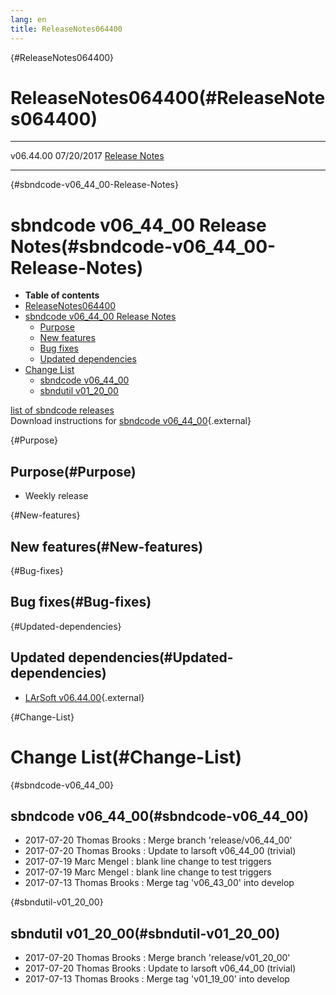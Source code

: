 ```yaml
---
lang: en
title: ReleaseNotes064400
---
```


{#ReleaseNotes064400}

ReleaseNotes064400(#ReleaseNotes064400)
========================================================

  ----------- ------------ -- -- ------------------------------------------------------
  v06.44.00   07/20/2017         [Release Notes](ReleaseNotes064400.html)
  ----------- ------------ -- -- ------------------------------------------------------

{#sbndcode-v06_44_00-Release-Notes}

sbndcode v06\_44\_00 Release Notes(#sbndcode-v06_44_00-Release-Notes)
======================================================================================

-   **Table of contents**
-   [ReleaseNotes064400](#ReleaseNotes064400)
-   [sbndcode v06\_44\_00 Release
    Notes](#sbndcode-v06_44_00-Release-Notes)
    -   [Purpose](#Purpose)
    -   [New features](#New-features)
    -   [Bug fixes](#Bug-fixes)
    -   [Updated dependencies](#Updated-dependencies)
-   [Change List](#Change-List)
    -   [sbndcode v06\_44\_00](#sbndcode-v06_44_00)
    -   [sbndutil v01\_20\_00](#sbndutil-v01_20_00)

[list of sbndcode
releases](List_of_SBND_code_releases.html)\
Download instructions for [sbndcode
v06\_44\_00](http://scisoft.fnal.gov/scisoft/bundles/sbnd/v06_44_00/sbndcode-v06_44_00.html){.external}

{#Purpose}

Purpose(#Purpose)
----------------------------------

-   Weekly release

{#New-features}

New features(#New-features)
--------------------------------------------

{#Bug-fixes}

Bug fixes(#Bug-fixes)
--------------------------------------

{#Updated-dependencies}

Updated dependencies(#Updated-dependencies)
------------------------------------------------------------

-   [LArSoft
    v06.44.00](https://cdcvs.fnal.gov/redmine/projects/larsoft/wiki/ReleaseNotes064400){.external}

{#Change-List}

Change List(#Change-List)
==========================================

{#sbndcode-v06_44_00}

sbndcode v06\_44\_00(#sbndcode-v06_44_00)
----------------------------------------------------------

-   2017-07-20 Thomas Brooks : Merge branch \'release/v06\_44\_00\'
-   2017-07-20 Thomas Brooks : Update to larsoft v06\_44\_00 (trivial)
-   2017-07-19 Marc Mengel : blank line change to test triggers
-   2017-07-19 Marc Mengel : blank line change to test triggers
-   2017-07-13 Thomas Brooks : Merge tag \'v06\_43\_00\' into develop

{#sbndutil-v01_20_00}

sbndutil v01\_20\_00(#sbndutil-v01_20_00)
----------------------------------------------------------

-   2017-07-20 Thomas Brooks : Merge branch \'release/v01\_20\_00\'
-   2017-07-20 Thomas Brooks : Update to larsoft v06\_44\_00 (trivial)
-   2017-07-13 Thomas Brooks : Merge tag \'v01\_19\_00\' into develop
